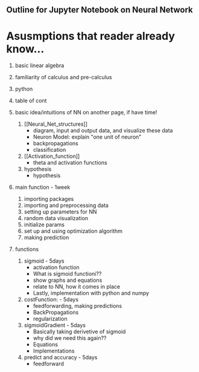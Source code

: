 ## Outline for Jupyter Notebook on Neural Network ##

# Asusmptions that reader already know... #
  1. basic linear algebra
  2. familiarity of calculus and pre-calculus
  3. python

1. table of cont
2. basic idea/intuitions of NN on another page, if have time!
	1.  [[Neural_Net_structures]] 
		* diagram, input and output data, and visualize these data
		* Neuron Model: explain "one unit of neuron"
		* backpropagations
		* classification
	2.  [[Activation_function]]
		* theta and activation functions
	3. hypothesis
		* hypothesis
4. main function - 1week
	1. importing packages
	2. importing and preprocessing data
	3. setting up parameters for NN
	4. random data visualization
	5. initialize params
	6. set up and using optimization algorithm
	7. making prediction
6. functions
	1. sigmoid - 5days
		* activation function
		* What is sigmoid functioni??
		* show graphs and equations
		* relate to NN, how it comes in place 
		* Lastly, implementation with python and numpy
	2. costFunction: - 5days
		* feedforwarding, making predictions
		* BackPropagations
		* regularization
	3. sigmoidGradient - 5days
		* Basically taking derivetive of sigmoid
		* why did we need this again??
		* Equations
		* Implementations
	4. predict and accuracy - 5days
		* feedforward 

